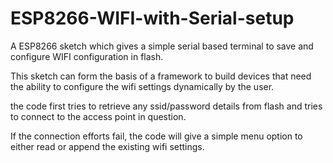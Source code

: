 # ESP8266-WIFI-with-Serial-setup
A ESP8266 sketch which gives a simple serial based terminal to save and configure WIFI configuration in flash.

This sketch can form the basis of a framework to build devices that need the ability to configure the wifi settings dynamically by the user.

 the code first tries to retrieve any ssid/password details from flash and tries to connect to the access point in question.
 
 If the connection efforts fail, the code will give a simple menu option to either read or append the existing wifi settings.
 
